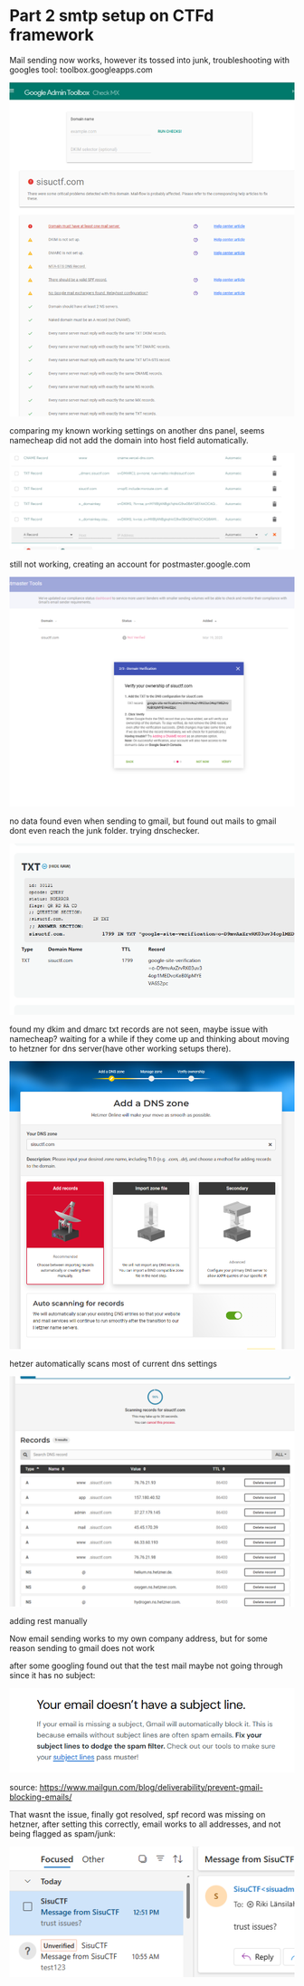 
# Part 2 smtp setup on CTFd framework

Mail sending now works, however its tossed into junk, troubleshooting with googles tool:
toolbox.googleapps.com

![](assets/1742367426027.png)

comparing my known working settings on another dns panel, seems namecheap did not add the domain into host field automatically.

![](assets/1742367483770.png)

still not working, creating an account for postmaster.google.com

![](assets/1742368203510.png)

no data found even when sending to gmail, but found out mails to gmail dont even reach the junk folder. trying dnschecker.


![](assets/1742369182342.png)

found my dkim and dmarc txt records are not seen, maybe issue with namecheap? waiting for a while if they come up and thinking about moving to hetzner for dns server(have other working setups there).

![](assets/1742369686630.png)

hetzer automatically scans most of current dns settings

![](assets/1742369744121.png)

adding rest manually

Now email sending works to my own company address, but for some reason sending to gmail does not work

after some googling found out that the test mail maybe not going through since it has no subject:

![](assets/1742376998860.png)

source: https://www.mailgun.com/blog/deliverability/prevent-gmail-blocking-emails/

That wasnt the issue, finally got resolved, spf record was missing on hetzner, after setting this correctly, email works to all addresses, and not being flagged as spam/junk:

![](assets/1742497572197.png)

